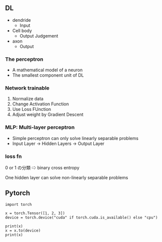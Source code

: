## DL
- dendride
    - Input
- Cell body
    - Output Judgement
- axon
    - Output

### The perceptron
- A mathematical model of a neuron
- The smallest component unit of DL

### Network trainable
1. Normalize data
2. Change Activation Function
3. Use Loss FUnction
4. Adjust weight by Gradient Descent


### MLP: Multi-layer perceptron
- Simple perceptron can only solve linearly separable problems
- Input Layer -> Hidden Layers -> Output Layer

### loss fn
0 or 1 の分類 ⇨ binary cross entropy

One hidden layer can solve non-linearly separable problems



## Pytorch

```
import torch

x = torch.Tensor([1, 2, 3])
device = torch.device("cuda" if torch.cuda.is_available() else "cpu")

print(x)
x = x.to(device)
print(x)
```

